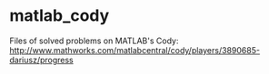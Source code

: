 # matlab_cody
Files of solved problems on MATLAB's Cody: http://www.mathworks.com/matlabcentral/cody/players/3890685-dariusz/progress
